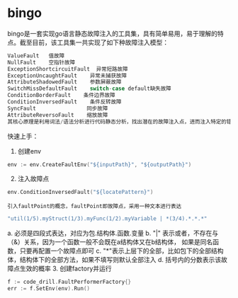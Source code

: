 # bingo

bingo是一套实现go语言静态故障注入的工具集，具有简单易用，易于理解的特点。截至目前，该工具集一共实现了如下种故障注入模型：

```go
ValueFault   值故障
NullFault    空指针故障
ExceptionShortcircuitFault  异常短路故障    
ExceptionUncaughtFault    异常未捕获故障
AttributeShadowedFault    参数屏蔽故障
SwitchMissDefaultFault    switch-case default缺失故障
ConditionBorderFault    条件边界故障
ConditionInversedFault    条件反转故障
SyncFault                同步故障
AttributeReversoFault    缩放故障
其核心原理是利用词法/语法分析进行代码静态分析，找出潜在的故障注入点，进而注入特定的错误。
```

快速上手：

1. 创建env
```go
env := env.CreateFaultEnv("${inputPath}", "${outputPath}")
```
2. 注入故障点
```go
env.ConditionInversedFault("${locatePattern}")
```
    引入faultPoint的概念，faultPoint即故障点，采用一种文本进行表达
```go
"util(1/5).myStruct(1/3).myFunc(1/2).myVariable | *(3/4).*.*.*"
```
a. 必须是四段式表达，对应为包.结构体.函数.变量
b. "|" 表示或者，不存在与（&）关系，因为一个函数一般不会既在a结构体又在b结构体，
    如果是同名函数，只要再配置一个故障点即可
c.  "*"表示上层下的全部，比如包下的全部结构体，结构体下的全部方法，如果不填写则默认全部注入
d. 括号内的分数表示该故障点生效的概率
3. 创建factory并运行
```go
f := code_drill.FaultPerformerFactory{}
err := f.SetEnv(env).Run()
```
